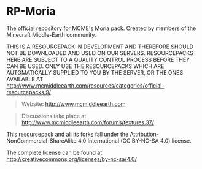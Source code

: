 # RP-Moria
The official repository for MCME's Moria pack.
Created by members of the Minecraft Middle-Earth community.

THIS IS A RESOURCEPACK IN DEVELOPMENT AND THEREFORE SHOULD NOT BE DOWNLOADED AND USED ON OUR SERVERS.
RESOURCEPACKS HERE ARE SUBJECT TO A QUALITY CONTROL PROCESS BEFORE THEY CAN BE USED.
ONLY USE THE RESOURCEPACKS WHICH ARE AUTOMATICALLY SUPPLIED TO YOU BY THE SERVER, OR THE ONES
AVAILABLE AT http://www.mcmiddleearth.com/resources/categories/official-resourcepacks.9/

>Website: http://www.mcmiddleearth.com

>Discussions take place at http://www.mcmiddleearth.com/forums/textures.37/

This resourcepack and all its forks fall under the Attribution-NonCommercial-ShareAlike 4.0 International (CC BY-NC-SA 4.0) license.

The complete license can be found at http://creativecommons.org/licenses/by-nc-sa/4.0/
